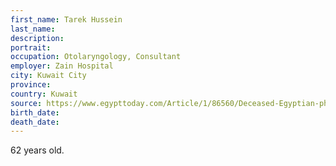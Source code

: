 ```yaml
---
first_name: Tarek Hussein
last_name: 
description: 
portrait: 
occupation: Otolaryngology, Consultant
employer: Zain Hospital
city: Kuwait City
province: 
country: Kuwait
source: https://www.egypttoday.com/Article/1/86560/Deceased-Egyptian-physician-sacrificed-his-soul-for-duty-Ambassador-in
birth_date: 
death_date: 
---
```


62 years old.